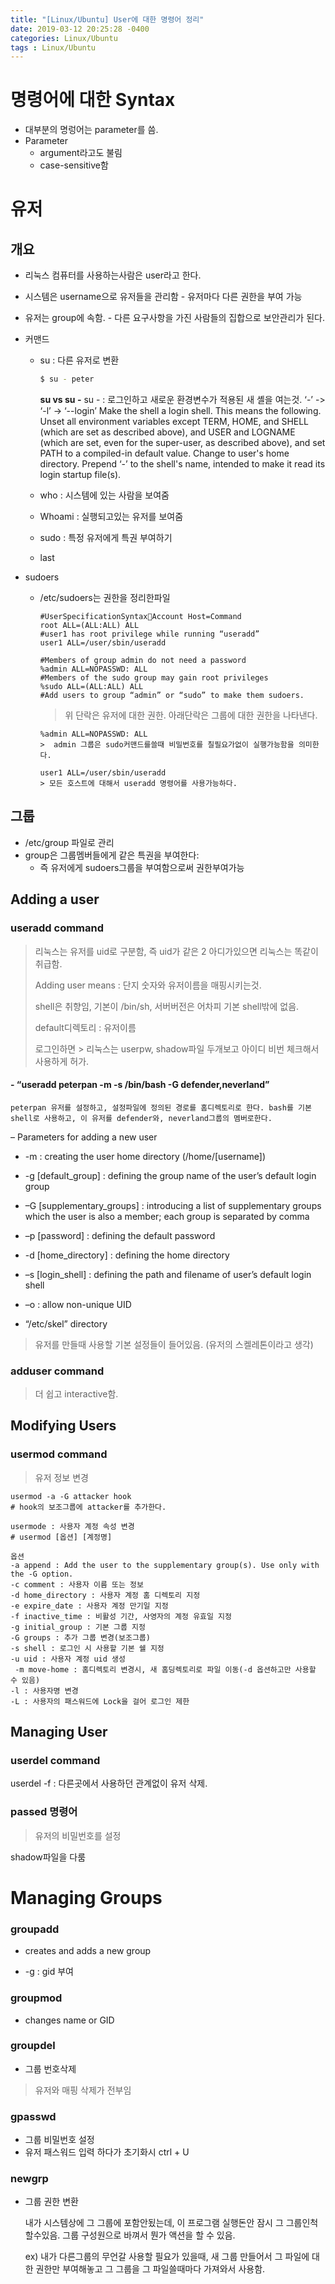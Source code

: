 ```yaml
---
title: "[Linux/Ubuntu] User에 대한 명령어 정리"
date: 2019-03-12 20:25:28 -0400
categories: Linux/Ubuntu
tags : Linux/Ubuntu
---
```




# 명령어에 대한 Syntax

- 대부분의 명렁어는 parameter를 씀.
- Parameter
  - argument라고도 불림
  - case-sensitive함

# 유저

## 개요

- 리눅스 컴퓨터를 사용하는사람은 user라고 한다.

- 시스템은 username으로 유저들을 관리함 - 유저마다 다른 권한을 부여 가능

- 유저는 group에 속함. - 다른 요구사항을 가진 사람들의 집합으로 보안관리가 된다.

- 커맨드

  - su : 다른 유저로 변환

    ```bash
    $ su - peter
    ```

    **su vs su -**
    su - : 로그인하고 새로운 환경변수가 적용된 새 셸을 여는것.
    ‘-’ -> ‘-l’ -> ‘--login’
    Make the shell a login shell. This means the following. Unset all environment variables except TERM, HOME, and SHELL (which are set as described above), and USER and LOGNAME (which are set, even for the super-user, as described above), and set PATH to a compiled-in default value. Change to user's home directory. Prepend ‘-’ to the shell's name, intended to make it read its login startup file(s). 

  - who : 시스템에 있는 사람을 보여줌

  - Whoami : 실행되고있는 유저를 보여줌

  - sudo : 특정 유저에게 특권 부여하기 

  - last 

- sudoers

  - /etc/sudoers는 권한을 정리한파일

    ```
    #UserSpecificationSyntaxAccount Host=Command 
    root ALL=(ALL:ALL) ALL
    #user1 has root privilege while running “useradd”
    user1 ALL=/user/sbin/useradd
    
    #Members of group admin do not need a password 
    %admin ALL=NOPASSWD: ALL
    #Members of the sudo group may gain root privileges
    %sudo ALL=(ALL:ALL) ALL
    #Add users to group “admin” or “sudo” to make them sudoers.
    ```

    > 위 단락은 유저에 대한 권한. 아래단락은 그룹에 대한 권한을 나타낸다.

    

    ```
    %admin ALL=NOPASSWD: ALL
    >  admin 그룹은 sudo커맨드를쓸때 비밀번호를 칠필요가없이 실행가능함을 의미한다.
    
    user1 ALL=/user/sbin/useradd
    > 모든 호스트에 대해서 useradd 명령어를 사용가능하다.
    
    ```

    

## 그룹

- /etc/group 파일로 관리
- group은 그룹멤버들에게 같은 특권을 부여한다:
  - 즉 유저에게 sudoers그룹을 부여함으로써 권한부여가능



## Adding a user

### useradd command 

> 리눅스는 유저를 uid로 구분함, 즉 uid가 같은 2 아디가있으면 리눅스는 똑같이 취급함.
>
> Adding user means : 단지 숫자와 유저이름을 매핑시키는것.
>
> shell은 취향임, 기본이 /bin/sh, 서버버전은 어차피 기본 shell밖에 없음.
>
> default디렉토리 : 유저이름
>
> 로그인하면 > 리눅스는 userpw, shadow파일 두개보고 아이디 비번 체크해서 사용하게 허가.

#### - “useradd peterpan -m -s /bin/bash -G defender,neverland”

```
peterpan 유저를 설정하고, 설정파일에 정의된 경로를 홈디렉토리로 한다. bash를 기본 shell로 사용하고, 이 유저를 defender와, neverland그룹의 멤버로한다.
```



– Parameters for adding a new user 

- -m : creating the user home directory (/home/[username]) 
- -g [default_group] : defining the group name of the user’s default login group 
- –G [supplementary_groups] : introducing a list of supplementary groups which the user is also a member; each group is separated by comma 
- –p [password] : defining the default password 
- -d [home_directory] : defining the home directory 
- –s [login_shell] : defining the path and filename of user’s default login shell 
- –o : allow non-unique UID

- “/etc/skel” directory

> 유저를 만들때 사용할 기본 설정들이 들어있음. (유저의 스켈레톤이라고 생각)



### adduser command

> 더 쉽고 interactive함.



## Modifying Users

### usermod command

> 유저 정보 변경

```
usermod -a -G attacker hook
# hook의 보조그룹에 attacker를 추가한다.
```



```
usermode : 사용자 계정 속성 변경
# usermod [옵션] [계정명]

옵션 
-a append : Add the user to the supplementary group(s). Use only with the -G option.
-c comment : 사용자 이름 또는 정보
-d home_directory : 사용자 계정 홈 디렉토리 지정
-e expire_date : 사용자 계정 만기일 지정
-f inactive_time : 비활성 기간, 사영자의 계정 유효일 지정
-g initial_group : 기본 그룹 지정
-G groups : 추가 그룹 변경(보조그룹)
-s shell : 로그인 시 사용할 기본 쉘 지정 
-u uid : 사용자 계정 uid 생성
 -m move-home : 홈디렉토리 변경시, 새 홈딩렉토리로 파일 이동(-d 옵션하고만 사용할 수 있음)
-l : 사용자명 변경
-L : 사용자의 패스워드에 Lock을 걸어 로그인 제한
```





## Managing User

### userdel command

userdel -f : 다른곳에서 사용하던 관계없이 유저 삭제.



### passed 명령어

> 유저의 비밀번호를 설정

shadow파일을 다룸

# Managing Groups

### groupadd 

- creates and adds a new group

- -g : gid 부여

### groupmod

- changes name or GID

### groupdel

- 그룹 번호삭제

>유저와 매핑 삭제가 전부임

### gpasswd

- 그룹 비밀번호 설정
- 유저 패스워드 입력 하다가 초기화시 ctrl + U

### newgrp

- 그룹 권한 변환

  내가 시스템상에 그 그룹에 포함안됬는데, 이 프로그램 실행돈안 잠시 그 그룹인척 할수있음. 그룹 구성원으로 바껴서 뭔가 액션을 할 수 있음.

  ex) 내가 다른그룹의 무언갈 사용할 필요가 있을때, 새 그룹 만들어서 그 파일에 대한 권한만 부여해놓고 그 그룹을 그 파일쓸때마다 가져와서 사용함.



